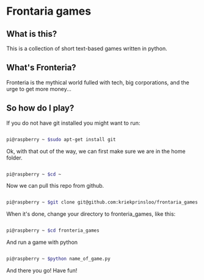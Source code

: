 # Frontaria games

## What is this?
This is a collection of short text-based games written in python.

## What's Fronteria?
Fronteria is the mythical world fulled with tech, big corporations, and the urge to get more money...

## So how do I play?

If you do not have git installed you might want to run:

```bash

pi@raspberry ~ $sudo apt-get install git

```

Ok, with that out of the way, we can first make sure we are in the home folder.

```bash

pi@raspberry ~ $cd ~

```

Now we can pull this repo from github.

```bash

pi@raspberry ~ $git clone git@github.com:kriekprinsloo/frontaria_games.git

```

When it's done, change your directory to fronteria_games, like this:

```bash

pi@raspberry ~ $cd fronteria_games

```

And run a game with python

```bash

pi@raspberry ~ $python name_of_game.py

```

And there you go!  Have fun!

